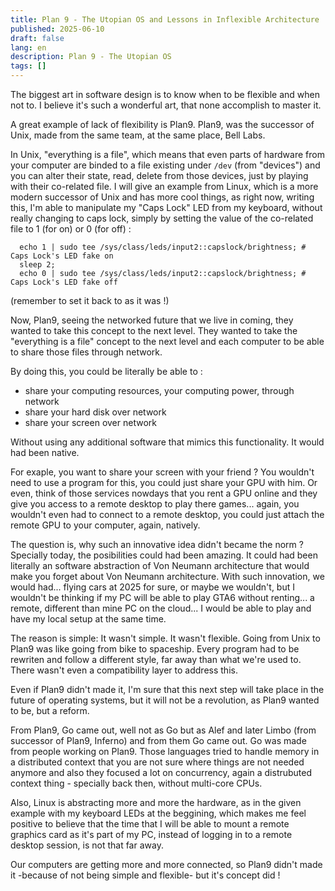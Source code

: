 ```yaml
---
title: Plan 9 - The Utopian OS and Lessons in Inflexible Architecture
published: 2025-06-10
draft: false
lang: en
description: Plan 9 - The Utopian OS
tags: []
---
```


The biggest art in software design is to know when to be flexible and when not to. I believe it's such a wonderful art, that none accomplish to master it.

A great example of lack of flexibility is Plan9. Plan9, was the successor of Unix, made from the same team, at the same place, Bell Labs.

In Unix, "everything is a file", which means that even parts of hardware from your computer are binded to a file existing under `/dev` (from "devices") and you can alter their state, read, delete from those devices, just by playing with their co-related file. I will give an example from Linux, which is a more modern successor of Unix and has more cool things, as right now, writing this, I'm able to manipulate my "Caps Lock" LED from my keyboard, without really changing to caps lock, simply by setting the value of the co-related file to 1 (for on) or 0 (for off) :

```
  echo 1 | sudo tee /sys/class/leds/input2::capslock/brightness; # Caps Lock's LED fake on
  sleep 2;
  echo 0 | sudo tee /sys/class/leds/input2::capslock/brightness; # Caps Lock's LED fake off
```
(remember to set it back to as it was !)

Now, Plan9, seeing the networked future that we live in coming, they wanted to take this concept to the next level. They wanted to take the "everything is a file" concept to the next level and each computer to be able to share those files through network.

By doing this, you could be literally be able to :

 - share your computing resources, your computing power, through network
 - share your hard disk over network
 - share your screen over network
 
Without using any additional software that mimics this functionality. It would had been native.

For exaple, you want to share your screen with your friend ? You wouldn't need to use a program for this, you could just share your GPU with him. Or even, think of those services nowdays that you rent a GPU online and they give you access to a remote desktop to play there games... again, you wouldn't even had to connect to a remote desktop, you could just attach the remote GPU to your computer, again, natively.

The question is, why such an innovative idea didn't became the norm ? Specially today, the posibilities could had been amazing. It could had been literally an software abstraction of Von Neumann architecture that would make you forget about Von Neumann architecture. With such innovation, we would had... flying cars at 2025 for sure, or maybe we wouldn't, but I wouldn't be thinking if my PC will be able to play GTA6 without renting... a remote, different than mine PC on the cloud... I would be able to play and have my local setup at the same time.

The reason is simple: It wasn't simple. It wasn't flexible. Going from Unix to Plan9 was like going from bike to spaceship. Every program had to be rewriten and follow a different style, far away than what we're used to. There wasn't even a compatibility layer to address this.

Even if Plan9 didn't made it, I'm sure that this next step will take place in the future of operating systems, but it will not be a revolution, as Plan9 wanted to be, but a reform. 

From Plan9, Go came out, well not as Go but as Alef and later Limbo (from successor of Plan9, Inferno) and from them Go came out. Go was made from people working on Plan9. Those languages tried to handle memory in a distributed context that you are not sure where things are not needed anymore and also they focused a lot on concurrency, again a distrubuted context thing - specially back then, without multi-core CPUs.

Also, Linux is abstracting more and more the hardware, as in the given example with my keyboard LEDs at the beggining, which makes me feel positive to believe that the time that I will be able to mount a remote graphics card as it's part of my PC, instead of logging in to a remote desktop session, is not that far away.

Our computers are getting more and more connected, so Plan9 didn't made it -because of not being simple and flexible- but it's concept did !
